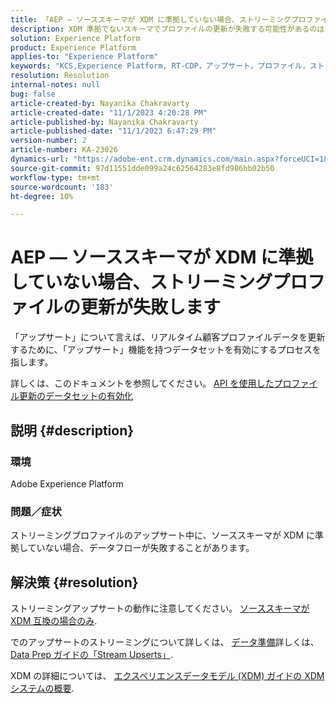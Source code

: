 ```yaml
---
title: 「AEP — ソーススキーマが XDM に準拠していない場合、ストリーミングプロファイルの更新に失敗します」
description: XDM 準拠でないスキーマでプロファイルの更新が失敗する可能性があるのはなぜですか？
solution: Experience Platform
product: Experience Platform
applies-to: "Experience Platform"
keywords: "KCS,Experience Platform, RT-CDP，アップサート，プロファイル，ストリーミング， XDM，スキーマ"
resolution: Resolution
internal-notes: null
bug: false
article-created-by: Nayanika Chakravarty
article-created-date: "11/1/2023 4:20:28 PM"
article-published-by: Nayanika Chakravarty
article-published-date: "11/1/2023 6:47:29 PM"
version-number: 2
article-number: KA-23026
dynamics-url: "https://adobe-ent.crm.dynamics.com/main.aspx?forceUCI=1&pagetype=entityrecord&etn=knowledgearticle&id=1b39a28e-d278-ee11-8179-6045bd0065f9"
source-git-commit: 97d11551dde099a24c62564283e8fd986bb02b50
workflow-type: tm+mt
source-wordcount: '183'
ht-degree: 10%

---
```


# AEP — ソーススキーマが XDM に準拠していない場合、ストリーミングプロファイルの更新が失敗します


「アップサート」について言えば、リアルタイム顧客プロファイルデータを更新するために、「アップサート」機能を持つデータセットを有効にするプロセスを指します。

詳しくは、このドキュメントを参照してください。 [API を使用したプロファイル更新のデータセットの有効化](https://experienceleague.adobe.com/docs/experience-platform/catalog/datasets/enable-upsert.html)

## 説明 {#description}


### 環境

Adobe Experience Platform

### 問題／症状

ストリーミングプロファイルのアップサート中に、ソーススキーマが XDM に準拠していない場合、データフローが失敗することがあります。


## 解決策 {#resolution}


ストリーミングアップサートの動作に注意してください。 <u>ソーススキーマが XDM 互換の場合のみ</u>.

でのアップサートのストリーミングについて詳しくは、 [データ準備](https://experienceleague.adobe.com/docs/experience-platform/data-prep/home.html?lang=ja)詳しくは、 [Data Prep ガイドの「Stream Upserts」](https://experienceleague.adobe.com/docs/experience-platform/data-prep/upserts.html).

XDM の詳細については、 [エクスペリエンスデータモデル (XDM) ガイドの XDM システムの概要](https://experienceleague.adobe.com/docs/experience-platform/xdm/home.html?lang=ja).
